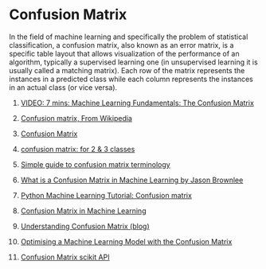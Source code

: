 # Confusion Matrix

In the field of machine learning and specifically 
the problem of statistical classification, a confusion 
matrix, also known as an error matrix, is a specific 
table layout that allows visualization of the performance 
of an algorithm, typically a supervised learning one (in 
unsupervised learning it is usually called a matching 
matrix). Each row of the matrix represents the instances 
in a predicted class while each column represents the 
instances in an actual class (or vice versa). 

1. [VIDEO: 7 mins: Machine Learning Fundamentals: The Confusion Matrix](https://www.youtube.com/watch?v=Kdsp6soqA7o)

2. [Confusion matrix, From Wikipedia](https://en.wikipedia.org/wiki/Confusion_matrix)

3. [Confusion Matrix](https://www.ic.unicamp.br/~wainer/cursos/1s2012/mc906/Confusion.pdf)

4. [confusion matrix:  for 2 & 3 classes](https://www.python-course.eu/confusion_matrix.php)

5. [Simple guide to confusion matrix terminology](https://www.dataschool.io/simple-guide-to-confusion-matrix-terminology/)

6. [What is a Confusion Matrix in Machine Learning by Jason Brownlee](https://machinelearningmastery.com/confusion-matrix-machine-learning/)

7. [Python Machine Learning Tutorial: Confusion matrix](https://www.python-course.eu/confusion_matrix.php)

8. [Confusion Matrix in Machine Learning](https://www.geeksforgeeks.org/confusion-matrix-machine-learning/)

9. [Understanding Confusion Matrix (blog)](https://towardsdatascience.com/understanding-confusion-matrix-a9ad42dcfd62)

10. [Optimising a Machine Learning Model with the Confusion Matrix](https://towardsdatascience.com/understanding-the-confusion-matrix-and-its-business-applications-c4e8aaf37f42)

11. [Confusion Matrix scikit API](https://scikit-learn.org/stable/modules/generated/sklearn.metrics.confusion_matrix.html)

